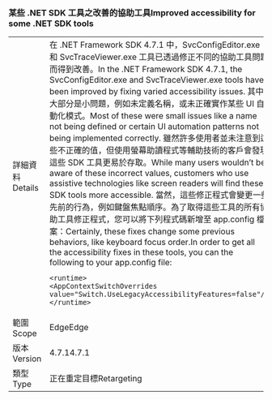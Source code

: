 ### <a name="improved-accessibility-for-some-net-sdk-tools"></a><span data-ttu-id="c6c22-101">某些 .NET SDK 工具之改善的協助工具</span><span class="sxs-lookup"><span data-stu-id="c6c22-101">Improved accessibility for some .NET SDK tools</span></span>

|   |   |
|---|---|
|<span data-ttu-id="c6c22-102">詳細資料</span><span class="sxs-lookup"><span data-stu-id="c6c22-102">Details</span></span>|<span data-ttu-id="c6c22-103">在 .NET Framework SDK 4.7.1 中，SvcConfigEditor.exe 和 SvcTraceViewer.exe 工具已透過修正不同的協助工具問題而得到改善。</span><span class="sxs-lookup"><span data-stu-id="c6c22-103">In the .NET Framework SDK 4.7.1, the SvcConfigEditor.exe and SvcTraceViewer.exe tools have been improved by fixing varied accessibility issues.</span></span> <span data-ttu-id="c6c22-104">其中大部分是小問題，例如未定義名稱，或未正確實作某些 UI 自動化模式。</span><span class="sxs-lookup"><span data-stu-id="c6c22-104">Most of these were small issues like a name not being defined or certain UI automation patterns not being implemented correctly.</span></span> <span data-ttu-id="c6c22-105">雖然許多使用者並未注意到這些不正確的值，但使用螢幕助讀程式等輔助技術的客戶會發現這些 SDK 工具更易於存取。</span><span class="sxs-lookup"><span data-stu-id="c6c22-105">While many users wouldn’t be aware of these incorrect values, customers who use assistive technologies like screen readers will find these SDK tools more accessible.</span></span> <span data-ttu-id="c6c22-106">當然，這些修正程式會變更一些先前的行為，例如鍵盤焦點順序。為了取得這些工具的所有協助工具修正程式，您可以將下列程式碼新增至 app.config 檔案：</span><span class="sxs-lookup"><span data-stu-id="c6c22-106">Certainly, these fixes change some previous behaviors, like keyboard focus order.In order to get all the accessibility fixes in these tools, you can the following to your app.config file:</span></span><pre><code class="lang-xml">&lt;runtime&gt;&#13;&#10;&lt;AppContextSwitchOverrides value=&quot;Switch.UseLegacyAccessibilityFeatures=false&quot;/&gt;&#13;&#10;&lt;/runtime&gt;&#13;&#10;</code></pre>|
|<span data-ttu-id="c6c22-107">範圍</span><span class="sxs-lookup"><span data-stu-id="c6c22-107">Scope</span></span>|<span data-ttu-id="c6c22-108">Edge</span><span class="sxs-lookup"><span data-stu-id="c6c22-108">Edge</span></span>|
|<span data-ttu-id="c6c22-109">版本</span><span class="sxs-lookup"><span data-stu-id="c6c22-109">Version</span></span>|<span data-ttu-id="c6c22-110">4.7.1</span><span class="sxs-lookup"><span data-stu-id="c6c22-110">4.7.1</span></span>|
|<span data-ttu-id="c6c22-111">類型</span><span class="sxs-lookup"><span data-stu-id="c6c22-111">Type</span></span>|<span data-ttu-id="c6c22-112">正在重定目標</span><span class="sxs-lookup"><span data-stu-id="c6c22-112">Retargeting</span></span>|

